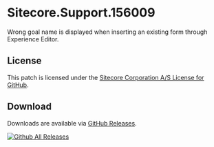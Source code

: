# Sitecore.Support.156009
Wrong goal name is displayed when inserting an existing form through Experience Editor.

## License  
This patch is licensed under the [Sitecore Corporation A/S License for GitHub](https://github.com/sitecoresupport/Sitecore.Support.156009/blob/master/LICENSE).  

## Download  
Downloads are available via [GitHub Releases](https://github.com/sitecoresupport/Sitecore.Support.156009/releases).  

[![Github All Releases](https://img.shields.io/github/downloads/SitecoreSupport/Sitecore.Support.156009/total.svg)](https://github.com/SitecoreSupport/Sitecore.Support.156009/releases)
